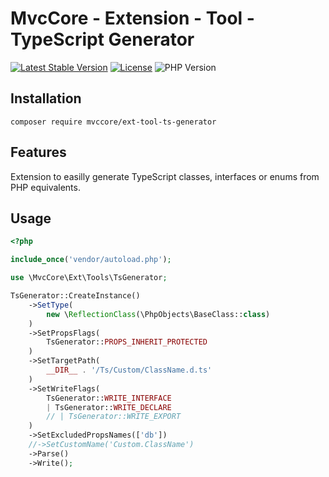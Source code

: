 # MvcCore - Extension - Tool - TypeScript Generator

[![Latest Stable Version](https://img.shields.io/badge/Stable-v5.0.3-brightgreen.svg?style=plastic)](https://github.com/mvccore/ext-tool-ts-generator/releases)
[![License](https://img.shields.io/badge/License-BSD%203-brightgreen.svg?style=plastic)](https://mvccore.github.io/docs/mvccore/5.0.0/LICENSE.md)
![PHP Version](https://img.shields.io/badge/PHP->=5.4-brightgreen.svg?style=plastic)

## Installation
```shell
composer require mvccore/ext-tool-ts-generator
```

## Features
Extension to easilly generate TypeScript classes, interfaces or enums from PHP equivalents.

## Usage
```php
<?php

include_once('vendor/autoload.php');

use \MvcCore\Ext\Tools\TsGenerator;

TsGenerator::CreateInstance()
	->SetType(
		new \ReflectionClass(\PhpObjects\BaseClass::class)
	)
	->SetPropsFlags(
		TsGenerator::PROPS_INHERIT_PROTECTED
	)
	->SetTargetPath(
		__DIR__ . '/Ts/Custom/ClassName.d.ts'
	)
	->SetWriteFlags(
		TsGenerator::WRITE_INTERFACE
		| TsGenerator::WRITE_DECLARE
		// | TsGenerator::WRITE_EXPORT
	)
	->SetExcludedPropsNames(['db'])
	//->SetCustomName('Custom.ClassName')
	->Parse()
	->Write();

```